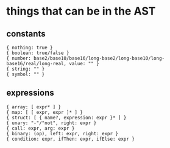 
# things that can be in the AST

## constants

    { nothing: true }
    { boolean: true/false }
    { number: base2/base10/base16/long-base2/long-base10/long-base16/real/long-real, value: "" }
    { string: "" }
    { symbol: "" }

## expressions

    { array: [ expr* ] }
    { map: [ [ expr, expr ]* ] }
    { struct: [ { name?, expression: expr }* ] }
    { unary: "-"/"not", right: expr }
    { call: expr, arg: expr }
    { binary: (op), left: expr, right: expr }
    { condition: expr, ifThen: expr, ifElse: expr }
    